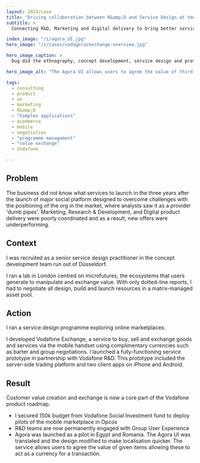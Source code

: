 ```yaml
---
layout: 2023/case
title: "Driving collaboration between R&amp;D and Service Design at Vodafone Group's innovation labs"
subtitle: >
  Connecting R&D, Marketing and digital delivery to bring better services to market more quickly, and with better results.

index_image: "/i/agora_UI.jpg"
hero_image: "/i/cases/vodagora/exchange-overview.jpg"

hero_image_caption: >
  Dug did the ethnography, concept development, service design and prototyping in partnership with Vodafone R&amp;D teams in London and in Romania.

hero_image_alt: "The Agora UI allows users to agree the value of third objects and services allowing these to act as a currency"

tags:
  - consulting
  - product
  - ux
  - marketing
  - R&amp;D
  - "Complex applications"
  - ecommerce
  - mobile
  - negotiation
  - "programme management"
  - "value exchange"
  - Vodafone

---
```


## Problem

The business did not know what services to launch in the three years after the launch of major social platform designed to overcome challenges with the positioning of the org in the market, where analysts saw it as a provider 'dumb pipes'. Marketing, Research & Development, and Digital product delivery were poorly coordinated and as a result, new offers were underperforming.

## Context

I was recruited as a senior service design practitioner in the concept development team run out of Düsseldorf. 

I ran a lab in London centred on microfutures, the ecosystems that users generate to manipulate and exchange value. With only dotted-line reports, I had to negotiate all design, build and launch resources in a matrix-managed asset pool.

## Action

I ran a service design programme exploring online marketplaces. 

I developed Vodafone Exchange, a service to buy, sell and exchange goods and services via the mobile handset using complimentary currencies such as barter and group negotiations. I launched a fully-functioning service prototype in partnership with Vodafone R&D. This prototype included the server-side trading platform and two client apps on iPhone and Android.

## Result

Customer value creation and exchange is now a core part of the Vodafone product roadmap.

- I secured 150k budget from Vodafone Social Investment fund to deploy pilots of the mobile marketplace in Opcos
- R&D teams are now permanently engaged with Group User Experience
- Agora was launched as a pilot in Egypt and Romania. The Agora UI was translated and the design modified to make localisation quicker. The service allows users to agree the value of given items allowing these to act as a currency for a transaction.

